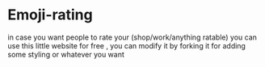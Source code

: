 # Emoji-rating
in case you want people to rate your (shop/work/anything ratable) you can use this little website for free , you can modify it by forking it for adding some styling or whatever you want 
